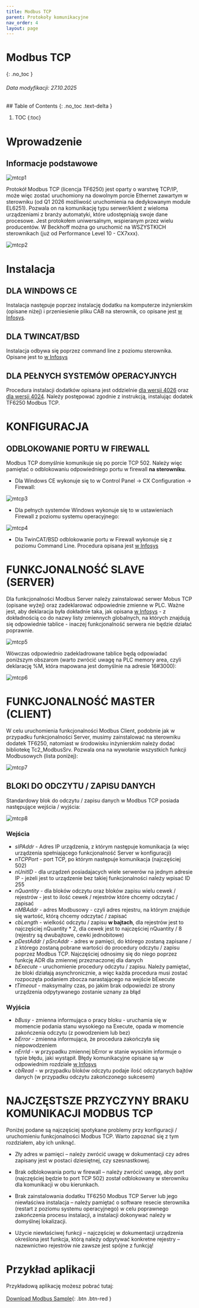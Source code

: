 ```yaml
---
title: Modbus TCP
parent: Protokoły komunikacyjne
nav_order: 4
layout: page
---
```


# Modbus TCP
{: .no_toc }
<h6> Data modyfikacji: 27.10.2025 </h6>
## Table of Contents
{: .no_toc .text-delta }

1. TOC
{:toc}


# Wprowadzenie

## Informacje podstawowe

![mtcp1](https://ba-pl.github.io/wiki/assets/images/ModbusTCP/mtcp1.png "mtcp1")

Protokół Modbus TCP (licencja TF6250) jest oparty o warstwę TCP/IP, może więc zostać uruchomiony na dowolnym porcie Ethernet zawartym w sterowniku (od Q1 2026 możliwość uruchomienia na dedykowanym module EL6251). Pozwala on na komunikację typu serwer/klient z wieloma urządzeniami z branży automatyki, które udostępniają swoje dane procesowe. Jest protokołem uniwersalnym, wspieranym przez wielu producentów. 
W Beckhoff można go uruchomić na WSZYSTKICH sterownikach (już od Performance Level 10 - CX7xxx).

![mtcp2](https://ba-pl.github.io/wiki/assets/images/ModbusTCP/mtcp2.png "mtcp2")

# Instalacja

## DLA WINDOWS CE

Instalacja następuje poprzez instalację dodatku na komputerze inżynierskim (opisane niżej) i przeniesienie pliku CAB na sterownik, co opisane jest [w Infosys](https://infosys.beckhoff.com/content/1033/tf6250_tc3_modbus_tcp/705884939.html).

## DLA TWINCAT/BSD

Instalacja odbywa się poprzez command line z poziomu sterownika. Opisane jest to [w Infosys](https://infosys.beckhoff.com/content/1033/tf6250_tc3_modbus_tcp/11519180811.html)

## DLA PEŁNYCH SYSTEMÓW OPERACYJNYCH

Procedura instalacji dodatków opisana jest oddzielnie [dla wersji 4026](https://ba-pl.github.io/wiki/docs/TwinCAT%203/Instalacja/Instalacja/#instalacja-twincat-i-funkcji) oraz [dla wersji 4024](https://ba-pl.github.io/wiki/docs/TwinCAT%203/Instalacja/Instalacja%204024/#instalacja-bibliotek-oraz-dodatkowych-narz%C4%99dzi).
Należy postępować zgodnie z instrukcją, instalując dodatek TF6250 Modbus TCP.

# KONFIGURACJA

## ODBLOKOWANIE PORTU W FIREWALL

Modbus TCP domyślnie komunikuje się po porcie TCP 502. Należy więc pamiętać o odblokowaniu odpowiedniego portu w firewall **na sterowniku**.

* Dla Windows CE wykonuje się to w Control Panel -> CX Configuration -> Firewall:

![mtcp3](https://ba-pl.github.io/wiki/assets/images/ModbusTCP/mtcp3.png "mtcp3")

* Dla pełnych systemów Windows wykonuje się to w ustawieniach Firewall z poziomu systemu operacyjnego:

![mtcp4](https://ba-pl.github.io/wiki/assets/images/ModbusTCP/mtcp4.png "mtcp4")

* Dla TwinCAT/BSD odblokowanie portu w Firewall wykonuje się z poziomu Command Line. Procedura opisana jest [w Infosys](https://infosys.beckhoff.com/content/1033/twincat_bsd/6424551179.html)

# FUNKCJONALNOŚĆ SLAVE (SERVER)

Dla funkcjonalności Modbus Server należy zainstalować serwer Mobus TCP (opisane wyżej) oraz zadeklarować odpowiednie zmienne w PLC. Ważne jest, aby deklaracja była dokładnie taka, jak opisana [w Infosys](https://infosys.beckhoff.com/content/1033/tf6250_tc3_modbus_tcp/192743435.html) - z dokładnością co do nazwy listy zmiennych globalnych, na których znajdują się odpowiednie tablice - inaczej funkcjonalność serwera nie będzie działać poprawnie.

![mtcp5](https://ba-pl.github.io/wiki/assets/images/ModbusTCP/mtcp5.png "mtcp5")

Wówczas odpowiednio zadekladrowane tablice będą odpowiadać poniższym obszarom (warto zwrócić uwagę na PLC memory area, czyli deklarację %M, która mapowana jest domyślnie na adresie 16#3000):

![mtcp6](https://ba-pl.github.io/wiki/assets/images/ModbusTCP/mtcp6.png "mtcp6")

# FUNKCJONALNOŚĆ MASTER (CLIENT)

W celu uruchomienia funkcjonalności Modbus Client, podobnie jak w przypadku funkcjonalności Server, musimy zainstalować na sterowniku dodatek TF6250, natomiast w środowisku inżynierskim należy dodać bibliotekę Tc2_ModbusSrv. Pozwala ona na wywołanie wszystkich funkcji Modbusowych (lista poniżej):

![mtcp7](https://ba-pl.github.io/wiki/assets/images/ModbusTCP/mtcp7.png "mtcp7")

## BLOKI DO ODCZYTU / ZAPISU DANYCH

Standardowy blok do odczytu / zapisu danych w Modbus TCP posiada następujące wejścia / wyjścia:

![mtcp8](https://ba-pl.github.io/wiki/assets/images/ModbusTCP/mtcp8.png "mtcp8")

### Wejścia

* _sIPAddr_ - Adres IP urządzenia, z którym następuje komunikacja (a więc urządzenia spełniającego funkcjonalność Server w konfiguracji)
* _nTCPPort_ - port TCP, po którym następuje komunikacja (najczęściej 502)
* _nUnitID_ - dla urządzeń posiadajacych wiele serwerów na jednym adresie IP - jeżeli jest to urządzenie bez takiej funkcjonalności należy wpisać ID 255
* _nQuantity_ - dla bloków odczytu oraz bloków zapisu wielu cewek / rejestrów - jest to ilość cewek / rejestrów które chcemy odczytać / zapisać
* _nMBAddr_ - adres Modbusowy - czyli adres rejestru, na którym znajduje się wartość, którą chcemy odczytać / zapisać
* _cbLength_ - wielkość odczytu / zapisu **w bajtach**, dla rejestrów jest to najczęściej nQuantity * 2, dla cewek jest to najczęściej nQuantity / 8 (rejestry są dwubajtowe, cewki jednobitowe)
* _pDestAddr_ / _pSrcAddr_ - adres w pamięci, do którego zostaną zapisane / z którego zostaną pobrane wartości do procedury odczytu / zapisu poprzez Modbus TCP. Najczęściej odnosimy się do niego poprzez funkcję ADR dla zmiennej przeznaczonej dla danych
* _bExecute_ - uruchomienie procedury odczytu / zapisu. Należy pamiętać, że bloki działają asynchronicznie, a więc każda procedura musi zostać rozpoczęta podaniem zbocza narastającego na wejście bExecute
* _tTimeout_ - maksymalny czas, po jakim brak odpowiedzi ze strony urządzenia odpytywanego zostanie uznany za błąd

### Wyjścia

* _bBusy_ - zmienna informująca o pracy bloku - uruchamia się w momencie podania stanu wysokiego na Execute, opada w momencie zakończenia odczytu (z powodzeniem lub bez)
* _bError_ - zmienna informująca, że procedura zakończyła się niepowodzeniem
* _nErrId_ - w przypadku zmiennej bError w stanie wysokim informuje o typie błędu, jaki wystąpił. Błędy komunikacyjne opisane są w odpowiednim rozdziale [w Infosys](https://infosys.beckhoff.com/content/1033/tf6250_tc3_modbus_tcp/374277003.html)
* _cbRead_ - w przypadku bloków odczytu podaje ilość odczytanych bajtów danych (w przypadku odczytu zakończonego sukcesem)

# NAJCZĘSTSZE PRZYCZYNY BRAKU KOMUNIKACJI MODBUS TCP

Poniżej podane są najczęściej spotykane problemy przy konfiguracji / uruchomieniu funkcjonalności Modbus TCP. Warto zapoznać się z tym rozdziałem, aby ich uniknąć.

* Zły adres w pamięci – należy zwrócić uwagę w dokumentacji czy adres zapisany jest w postaci dziesiętnej, czy szesnastkowej.

* Brak odblokowania portu w firewall – należy zwrócić uwagę, aby port (najczęściej będzie to port TCP 502) został odblokowany w sterowniku dla komunikacji w obu kierunkach.

* Brak zainstalowania dodatku TF6250 Modbus TCP Server lub jego niewłaściwa instalacja – należy pamiętać o software resecie sterownika (restart z poziomu systemu operacyjnego) w celu poprawnego zakończenia procesu instalacji, a instalacji dokonywać należy w domyślnej lokalizacji.

* Użycie niewłaściwej funkcji – najczęściej w dokumentacji urządzenia określona jest funkcja, którą należy odpytywać konkretne rejestry – nazewnictwo rejestrów nie zawsze jest spójne z funkcją!

# Przykład aplikacji 

Przykładową aplikację możesz pobrać tutaj:
<br>
<br>
[Download Modbus Sample](https://github.com/BA-PL/TF6250-Modbus-TCP-TC3/archive/refs/heads/main.zip){: .btn .btn-red }